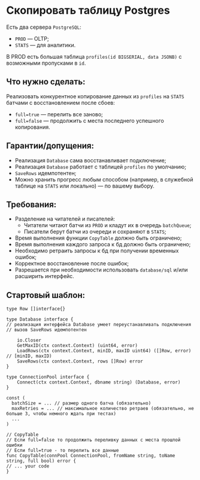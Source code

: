# Скопировать таблицу Postgres

Есть два сервера `PostgreSQL`:
* `PROD` — OLTP;
* `STATS` — для аналитики.

В PROD есть большая таблица `profiles(id BIGSERIAL, data JSONB)` с возможными пропусками в `id`.

## Что нужно сделать: 
Реализовать конкурентное копирование данных из `profiles` на `STATS` батчами с восстановлением после сбоев:
* `full=true` — перелить все заново;
* `full=false` — продолжить с места последнего успешного копирования.

## Гарантии/допущения:
* Реализация `Database` сама восстанавливает подключение;
* Реализация `Database` работает с таблицей `profiles` по умолчанию;
* `SaveRows` идемпотентен;
* Можно хранить прогресс любым способом (например, в служебной таблице на `STATS` или локально) — по вашему выбору.

## Требования:
* Разделение на читателей и писателей:
    * Читатели читают батчи из `PROD` и кладут их в очередь `batchQueue`;
    * Писатели берут батчи из очереди и сохраняют в `STATS`;
* Время выполнения функции `CopyTable` должно быть ограничено;
* Время выполнения каждого запроса к бд должно быть ограничено;
* Необходимо ретраить запросы к бд при получении временных ошибок;
* Корректное восстановление после ошибок;
* Разрешается при необходимости использовать `database/sql` и/или расширить интерфейс.

## Стартовый шаблон:
```golang
type Row []interface{}

type Database interface {
// реализация интерфейса Database умеет переустанавливать подключения
// вызов SaveRows идемпотентен

    io.Closer
    GetMaxID(ctx context.Context) (uint64, error)
    LoadRows(ctx context.Context, minID, maxID uint64) ([]Row, error)  // [minID, maxID)
    SaveRows(ctx context.Context, rows []Row) error
}

type ConnectionPool interface {
    Connect(ctx context.Context, dbname string) (Database, error)
}

const (
  batchSize = ... // размер одного батча (обязательно)
  maxRetries = ... // максимальное количество ретраев (обязательно, не больше 3, чтобы немного ждать при тестах)
  ...
)

// CopyTable
// Если full=false то продолжить переливку данных с места прошлой ошибки
// Если full=true - то перелить все данные
func CopyTable(connPool ConnectionPool, fromName string, toName string, full bool) error {
// ... your code
}
```
